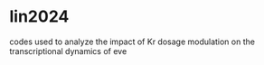 # lin2024
codes used to analyze the impact of Kr dosage modulation on the transcriptional dynamics of eve
